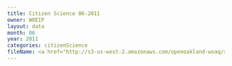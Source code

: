 ```yaml
---
title: Citizen Science 06-2011
owner: WOEIP
layout: data
month: 06
year: 2011
categories: citizenScience
fileName: <a href="http://s3-us-west-2.amazonaws.com/openoakland-woaq/shift_by_month/2011-06.csv">CSV here</a>
---
```

